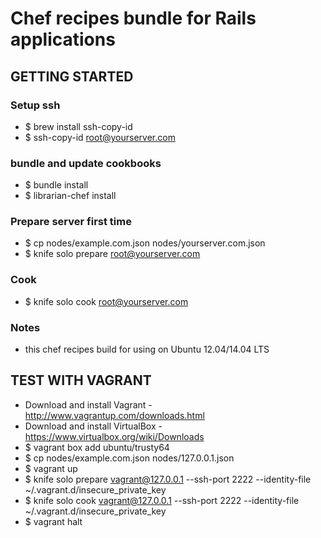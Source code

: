 # Chef recipes bundle for Rails applications

## GETTING STARTED

### Setup ssh

* $ brew install ssh-copy-id
* $ ssh-copy-id root@yourserver.com

### bundle and update cookbooks

* $ bundle install
* $ librarian-chef install

### Prepare server first time

* $ cp nodes/example.com.json nodes/yourserver.com.json
* $ knife solo prepare root@yourserver.com

### Cook

* $ knife solo cook root@yourserver.com

### Notes

* this chef recipes build for using on Ubuntu 12.04/14.04 LTS

## TEST WITH VAGRANT

* Download and install Vagrant - http://www.vagrantup.com/downloads.html
* Download and install VirtualBox - https://www.virtualbox.org/wiki/Downloads
* $ vagrant box add ubuntu/trusty64
* $ cp nodes/example.com.json nodes/127.0.0.1.json
* $ vagrant up
* $ knife solo prepare vagrant@127.0.0.1 --ssh-port 2222 --identity-file ~/.vagrant.d/insecure_private_key
* $ knife solo cook vagrant@127.0.0.1 --ssh-port 2222 --identity-file ~/.vagrant.d/insecure_private_key
* $ vagrant halt